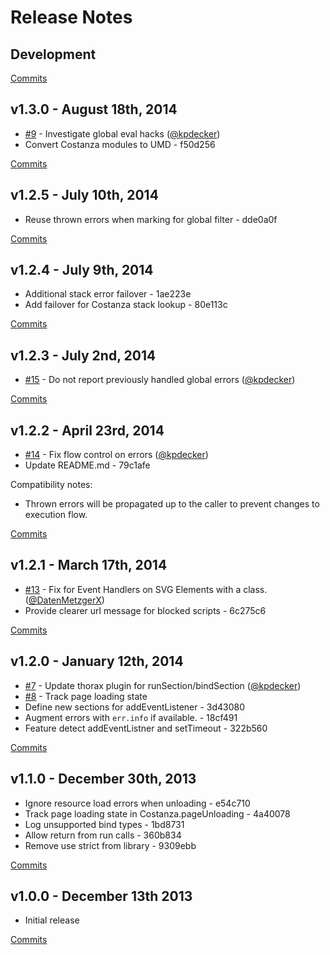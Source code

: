 # Release Notes

## Development

[Commits](https://github.com/walmartlabs/costanza/compare/v1.3.0...master)

## v1.3.0 - August 18th, 2014
- [#9](https://github.com/walmartlabs/costanza/issues/9) - Investigate global eval hacks ([@kpdecker](https://api.github.com/users/kpdecker))
- Convert Costanza modules to UMD - f50d256

[Commits](https://github.com/walmartlabs/costanza/compare/v1.2.5...v1.3.0)

## v1.2.5 - July 10th, 2014
- Reuse thrown errors when marking for global filter - dde0a0f

[Commits](https://github.com/walmartlabs/costanza/compare/v1.2.4...v1.2.5)

## v1.2.4 - July 9th, 2014
- Additional stack error failover - 1ae223e
- Add failover for Costanza stack lookup - 80e113c

[Commits](https://github.com/walmartlabs/costanza/compare/v1.2.3...v1.2.4)

## v1.2.3 - July 2nd, 2014
- [#15](https://github.com/walmartlabs/costanza/pull/15) - Do not report previously handled global errors ([@kpdecker](https://api.github.com/users/kpdecker))

[Commits](https://github.com/walmartlabs/costanza/compare/v1.2.2...v1.2.3)

## v1.2.2 - April 23rd, 2014
- [#14](https://github.com/walmartlabs/costanza/pull/14) - Fix flow control on errors ([@kpdecker](https://api.github.com/users/kpdecker))
- Update README.md - 79c1afe

Compatibility notes:
- Thrown errors will be propagated up to the caller to prevent changes to execution flow.

[Commits](https://github.com/walmartlabs/costanza/compare/v1.2.1...v1.2.2)

## v1.2.1 - March 17th, 2014
- [#13](https://github.com/walmartlabs/costanza/pull/13) - Fix for Event Handlers on SVG Elements with a class. ([@DatenMetzgerX](https://api.github.com/users/DatenMetzgerX))
- Provide clearer url message for blocked scripts - 6c275c6

[Commits](https://github.com/walmartlabs/costanza/compare/v1.2.0...v1.2.1)

## v1.2.0 - January 12th, 2014
- [#7](https://github.com/walmartlabs/costanza/pull/7) - Update thorax plugin for runSection/bindSection ([@kpdecker](https://api.github.com/users/kpdecker))
- [#8](https://github.com/walmartlabs/costanza/issues/8) - Track page loading state
- Define new sections for addEventListener - 3d43080
- Augment errors with `err.info` if available. - 18cf491
- Feature detect addEventListner and setTimeout - 322b560

[Commits](https://github.com/walmartlabs/costanza/compare/v1.1.0...v1.2.0)

## v1.1.0 - December 30th, 2013
- Ignore resource load errors when unloading - e54c710
- Track page loading state in Costanza.pageUnloading - 4a40078
- Log unsupported bind types - 1bd8731
- Allow return from run calls - 360b834
- Remove use strict from library - 9309ebb

[Commits](https://github.com/walmartlabs/costanza/compare/v1.0.0...v1.1.0)


## v1.0.0 - December 13th 2013

- Initial release

[Commits](https://github.com/walmartlabs/phoenix-connection/compare/8224ab1...v1.0.0)
